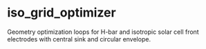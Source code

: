 # iso_grid_optimizer
Geometry optimization loops for H-bar and isotropic solar cell front electrodes with central sink and circular envelope.
